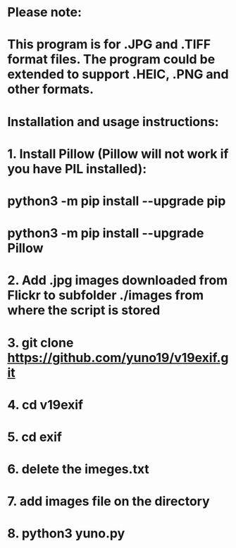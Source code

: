 # Please note: 
# This program is for .JPG and .TIFF format files. The program could be extended to support .HEIC, .PNG and other formats.
# Installation and usage instructions:
# 1. Install Pillow (Pillow will not work if you have PIL installed):
# python3 -m pip install --upgrade pip
# python3 -m pip install --upgrade Pillow
# 2. Add .jpg images downloaded from Flickr to subfolder ./images from where the script is stored
# 3. git clone https://github.com/yuno19/v19exif.git
# 4. cd v19exif
# 5. cd exif
# 6. delete the imeges.txt
# 7. add images file on the directory
# 8. python3 yuno.py


